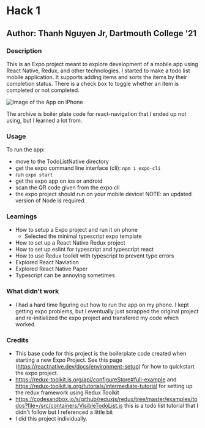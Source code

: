 # Hack 1

## Author: Thanh Nguyen Jr, Dartmouth College '21

### Description

This is an Expo project meant to explore development of a mobile app using React Native, Redux, and other technologies.
I started to make a todo list mobile application. It supports adding items and sorts the items by their completion status. There is a check box to toggle whether an item is completed or not completed.

![Image of the App on iPhone](https://github.com/dartmouth-cs98/hack-a-thing-1-thanhnguyen/edit/master/ExpoTodoListScreenshot.png)

The archive is boiler plate code for react-navigation that I ended up not using, but I learned a lot from.

### Usage

To run the app:
- move to the TodoListNative directory
- get the expo command line interface (cli): `npm i expo-cli`
- run `expo start`
- get the expo app on ios or android
- scan the QR code given from the expo cli
- the expo project should run on your mobile device!
NOTE: an updated version of Node is required.

### Learnings

- How to setup a Expo project and run it on phone
  - Selected the minimal typescript expo template
- How to set up a React Native Redux project
- How to set up eslint for typescript and typescript react
- How to use Redux toolkit with typescript to prevent type errors
- Explored React Naviation
- Explored React Native Paper
- Typescript can be annoying sometimes

### What didn't work

- I had a hard time figuring out how to run the app on my phone. I kept getting expo problems, but I eventually just scrapped the original project and re-initialized the expo project and transfered my code which worked.

### Credits

- This base code for this project is the boilerplate code created when starting a new Expo Project. See this page (<https://reactnative.dev/docs/environment-setup>) for how to quickstart the expo project.
- <https://redux-toolkit.js.org/api/configureStore#full-example> and <https://redux-toolkit.js.org/tutorials/intermediate-tutorial> for setting up the redux framework using Redux Toolkit
- <https://codesandbox.io/s/github/reduxjs/redux/tree/master/examples/todos?file=/src/containers/VisibleTodoList.js> this is a todo list tutorial that I didn't follow but I referenced a little bit
- I did this project individually.
